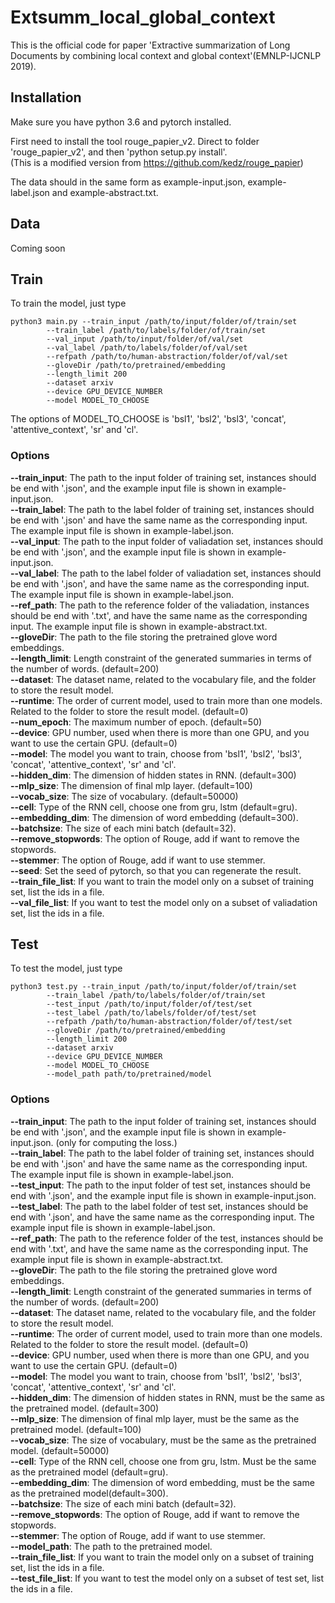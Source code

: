 # Extsumm_local_global_context

This is the official code for paper 'Extractive summarization of Long Documents by combining local context and global context'(EMNLP-IJCNLP 2019).

## Installation
Make sure you have python 3.6 and pytorch installed.

First need to install the tool rouge_papier_v2. Direct to folder 'rouge_papier_v2', and then 'python setup.py install'. <br/>
(This is a modified version from https://github.com/kedz/rouge_papier)

The data should in the same form as example-input.json, example-label.json and example-abstract.txt.

## Data
Coming soon


## Train
To train the model, just type 
```
python3 main.py --train_input /path/to/input/folder/of/train/set 
		--train_label /path/to/labels/folder/of/train/set 
		--val_input /path/to/input/folder/of/val/set 
		--val_label /path/to/labels/folder/of/val/set 
		--refpath /path/to/human-abstraction/folder/of/val/set 
		--gloveDir /path/to/pretrained/embedding 
		--length_limit 200 
		--dataset arxiv 
		--device GPU_DEVICE_NUMBER 
		--model MODEL_TO_CHOOSE 
```
The options of MODEL_TO_CHOOSE is 'bsl1', 'bsl2', 'bsl3', 'concat', 'attentive_context', 'sr' and 'cl'.

### Options
**--train_input**: The path to the input folder of training set, instances should be end with '.json', and the example input file is shown in example-input.json.<br/>
**--train_label**: The path to the label folder of training set, instances should be end with '.json' and have the same name as the corresponding input. The example input file is shown in example-label.json.<br/>
**--val_input**: The path to the input folder of valiadation set, instances should be end with '.json', and the example input file is shown in example-input.json.<br/>
**--val_label**: The path to the label folder of valiadation set, instances should be end with '.json', and have the same name as the corresponding input. The example input file is 
shown in example-label.json.<br/>
**--ref_path**: The path to the reference folder of the valiadation, instances should be end with '.txt', and have the same name as the corresponding input. The example input file is shown in example-abstract.txt.<br/>
**--gloveDir**: The path to the file storing the pretrained glove word embeddings.<br/>
**--length_limit**: Length constraint of the generated summaries in terms of the number of words. (default=200)<br/>
**--dataset**: The dataset name, related to the vocabulary file, and the folder to store the result model. <br/>
**--runtime**: The order of current model, used to train more than one models. Related to the folder to store the result model. (default=0)<br/>
**--num_epoch**: The maximum number of epoch. (default=50)<br/>
**--device**: GPU number, used when there is more than one GPU, and you want to use the certain GPU. (default=0)<br/>
**--model**: The model you want to train, choose from 'bsl1', 'bsl2', 'bsl3', 'concat', 'attentive_context', 'sr' and 'cl'.<br/>
**--hidden_dim**: The dimension of hidden states in RNN. (default=300)<br/>
**--mlp_size**: The dimension of final mlp layer. (default=100)<br/>
**--vocab_size**: The size of vocabulary. (default=50000)<br/>
**--cell**: Type of the RNN cell, choose one from gru, lstm (default=gru).<br/>
**--embedding_dim**: The dimension of word embedding (default=300).<br/>
**--batchsize**: The size of each mini batch (default=32).<br/>
**--remove_stopwords**: The option of Rouge, add if want to remove the stopwords.<br/>
**--stemmer**: The option of Rouge, add if want to use stemmer.<br/>
**--seed**: Set the seed of pytorch, so that you can regenerate the result. <br/>
**--train_file_list**: If you want to train the model only on a subset of training set, list the ids in a file.<br/>
**--val_file_list**: If you want to test the model only on a subset of valiadation set, list the ids in a file.


## Test
To test the model, just type 
```
python3 test.py --train_input /path/to/input/folder/of/train/set 
		--train_label /path/to/labels/folder/of/train/set 
		--test_input /path/to/input/folder/of/test/set 
		--test_label /path/to/labels/folder/of/test/set 
		--refpath /path/to/human-abstraction/folder/of/test/set 
		--gloveDir /path/to/pretrained/embedding 
		--length_limit 200 
		--dataset arxiv 
		--device GPU_DEVICE_NUMBER 
		--model MODEL_TO_CHOOSE 
		--model_path path/to/pretrained/model 
```

### Options
**--train_input**: The path to the input folder of training set, instances should be end with '.json', and the example input file is shown in example-input.json. (only for computing the loss.)<br/>
**--train_label**: The path to the label folder of training set, instances should be end with '.json' and have the same name as the corresponding input. The example input file is 
shown in example-label.json.<br/>
**--test_input**: The path to the input folder of test set, instances should be end with '.json', and the example input file is shown in example-input.json.<br/>
**--test_label**: The path to the label folder of test set, instances should be end with '.json', and have the same name as the corresponding input. The example input file is shown in 
example-label.json.<br/>
**--ref_path**: The path to the reference folder of the test, instances should be end with '.txt', and have the same name as the corresponding input. The example input file is shown 
in example-abstract.txt.<br/>
**--gloveDir**: The path to the file storing the pretrained glove word embeddings.<br/>
**--length_limit**: Length constraint of the generated summaries in terms of the number of words. (default=200)<br/>
**--dataset**: The dataset name, related to the vocabulary file, and the folder to store the result model. <br/>
**--runtime**: The order of current model, used to train more than one models. Related to the folder to store the result model. (default=0)<br/>
**--device**: GPU number, used when there is more than one GPU, and you want to use the certain GPU. (default=0)<br/>
**--model**: The model you want to train, choose from 'bsl1', 'bsl2', 'bsl3', 'concat', 'attentive_context', 'sr' and 'cl'.<br/>
**--hidden_dim**: The dimension of hidden states in RNN, must be the same as the pretrained model. (default=300)<br/>
**--mlp_size**: The dimension of final mlp layer, must be the same as the pretrained model. (default=100)<br/>
**--vocab_size**: The size of vocabulary, must be the same as the pretrained model. (default=50000)<br/>
**--cell**: Type of the RNN cell, choose one from gru, lstm. Must be the same as the pretrained model (default=gru).<br/>
**--embedding_dim**: The dimension of word embedding, must be the same as the pretrained model(default=300).<br/>
**--batchsize**: The size of each mini batch (default=32).<br/>
**--remove_stopwords**: The option of Rouge, add if want to remove the stopwords.<br/>
**--stemmer**: The option of Rouge, add if want to use stemmer.<br/>
**--model_path**: The path to the pretrained model.<br/>
**--train_file_list**: If you want to train the model only on a subset of training set, list the ids in a file.<br/>
**--test_file_list**: If you want to test the model only on a subset of test set, list the ids in a file.

